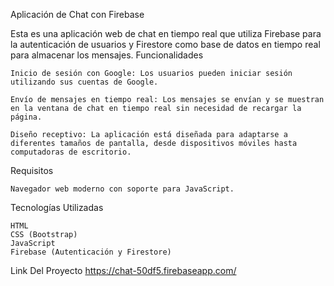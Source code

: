 Aplicación de Chat con Firebase

Esta es una aplicación web de chat en tiempo real que utiliza Firebase para la autenticación de usuarios y Firestore como base de datos en tiempo real para almacenar los mensajes.
Funcionalidades

    Inicio de sesión con Google: Los usuarios pueden iniciar sesión utilizando sus cuentas de Google.

    Envío de mensajes en tiempo real: Los mensajes se envían y se muestran en la ventana de chat en tiempo real sin necesidad de recargar la página.

    Diseño receptivo: La aplicación está diseñada para adaptarse a diferentes tamaños de pantalla, desde dispositivos móviles hasta computadoras de escritorio.

Requisitos

    Navegador web moderno con soporte para JavaScript.

Tecnologías Utilizadas

    HTML
    CSS (Bootstrap)
    JavaScript
    Firebase (Autenticación y Firestore)
    
Link Del Proyecto
https://chat-50df5.firebaseapp.com/

